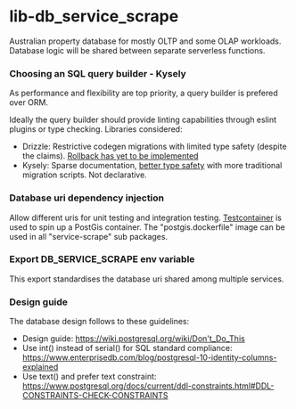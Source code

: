 # lib-db_service_scrape
Australian property database for mostly OLTP and some OLAP workloads.
Database logic will be shared between separate serverless functions.

### Choosing an SQL query builder - Kysely
As performance and flexibility are top priority, a query builder is prefered over ORM.

Ideally the query builder should provide linting capabilities through eslint plugins or type checking. Libraries considered:

  - Drizzle: Restrictive codegen migrations with  limited type safety (despite the claims). [Rollback has yet to be implemented](https://github.com/drizzle-team/drizzle-orm/discussions/1339)
  - Kysely: Sparse documentation, [better type safety](https://github.com/thetutlage/meta/discussions/8) with more traditional migration scripts. Not declarative.

### Database uri dependency injection
Allow different uris for unit testing and integration testing.
[Testcontainer](https://node.testcontainers.org/features/images/) is used to spin up a PostGis container. The "postgis.dockerfile" image can be used in all "service-scrape" sub packages.

### Export DB_SERVICE_SCRAPE env variable
This export standardises the database uri shared among multiple services.

### Design guide
The database design follows to these guidelines:
 - Design guide: https://wiki.postgresql.org/wiki/Don't_Do_This
 - Use int() instead of serial() for SQL standard compliance: https://www.enterprisedb.com/blog/postgresql-10-identity-columns-explained
 - Use text() and prefer text constraint: https://www.postgresql.org/docs/current/ddl-constraints.html#DDL-CONSTRAINTS-CHECK-CONSTRAINTS
